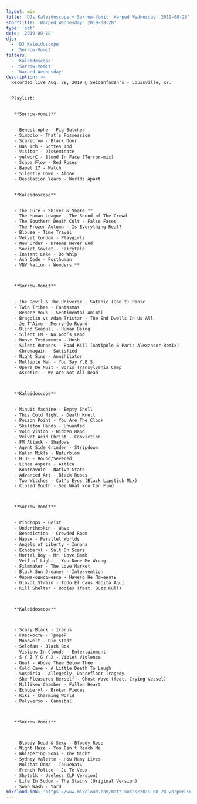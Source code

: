 ```yaml
---
layout: mix
title: 'DJs Kaleidoscope + Sorrow-Vomit: Warped Wednesday: 2019-08-28'
shortTitle: 'Warped Wednesday: 2019-08-28'
type: 'set'
date: '2019-08-28'
djs:
  - 'DJ Kaleidoscope'
  - 'Sorrow-Vomit'
filters:
  - 'Kaleidoscope'
  - 'Sorrow-Vomit'
  - 'Warped Wednesday'
description: >-
  Recorded live Aug. 29, 2019 @ Seidenfaden's - Louisville, KY.


  Playlist:


   **Sorrow-vomit**


   - Benestrophe - Pig Butcher
   - Simbolo - That’s Possession
   - Scarecrow - Black Door
   - Das Ich - Gottes Tod
   - Visitor - Disseminate
   - yelworC - Blood In Face (Terror-mix)
   - Scapa Flow - Red Roses
   - Babel 17 - Watch
   - Silently Down - Alone
   - Desolation Years - Worlds Apart


   **Kaleidoscope**


   - The Cure - Shiver & Shake **
   - The Human League - The Sound of The Crowd
   - The Southern Death Cult - False Faces
   - The Frozen Autumn - Is Everything Real?
   - Blouse - Time Travel
   - Velvet Condom - Playgirlz
   - New Order - Dreams Never End
   - Soviet Soviet - Fairytale
   - Instant Lake - Do Whip
   - Ash Code - Posthuman
   - VNV Nation - Wonders **



   **Sorrow-Vomit**


   - The Devil & The Universe - Satanic (Don’t) Panic
   - Twin Tribes - Fantasmas
   - Rendez Vous - Sentimental Animal
   - Bragolin vs Adam Tristar - The End Dwells In Us All
   - Je T'Aime - Merry-Go-Round
   - Blind Seagull - Human Being
   - Silent EM - No God’s Land
   - Nuovo Testamento - Hush
   - Silent Runners - Road Kill (Antipole & Paris Alexander Remix)
   - Chromagain - Satisfied
   - Night Sins - Annihilator
   - Multiple Man - You Say Y.E.S.
   - Opéra De Nuit - Boris Transylvania Camp
   - Ascetic: - We Are Not All Dead



   **Kaleidoscope**


   - Minuit Machine - Empty Shell
   - This Cold Night - Death Knell
   - Poison Point - You Are The Clock
   - Skeleton Hands - Unwanted
   - Void Vision - Hidden Hand
   - Velvet Acid Christ - Conviction
   - FM Attack - Shadows
   - Agent Side Grinder - Stripdown
   - Kælan Mikla - Næturblóm
   - HIDE - Bound/Severed
   - Linea Aspera - Attica
   - Kontravoid - Native State
   - Advanced Art - Black Roses
   - Two Witches - Cat's Eyes (Black Lipstick Mix)
   - Closed Mouth - See What You Can Find



   **Sorrow-Vomit**


   - Pindrops - Geist
   - Undertheskin - Wave
   - Benediction - Crowded Room
   - Hapax - Parallel Worlds
   - Angels of Liberty - Innana
   - Echoberyl - Salt On Scars
   - Mortal Boy - Mr. Love Bomb
   - Veil of Light - You Done Me Wrong
   - Filmmaker - The Love Market
   - Black Sun Dreamer - Intervention
   - Фирма-однодневка - Ничего Не Поменять
   - Diavol Strâin - Todo El Caos Habita Aquí
   - Kill Shelter - Bodies (feat. Buzz Kull)



   **Kaleidoscope**



   - Scary Black - Icarus
   - Гласность - Трофей
   - Monowelt - Die Stadt
   - Selofan - Black Box
   - Visions In Clouds - Entertainment
   - S Y Z Y G Y X - Violet Violence
   - Qual - Above Thee Below Thee
   - Cold Cave - A Little Death To Laugh
   - Suspiria - Allegedly, Dancefloor Tragedy
   - She Pleasures Herself - Ghost Wave (feat. Crying Vessel)
   - Milliken Chamber - Fallen Heart
   - Echoberyl - Broken Pieces
   - Riki - Charming World
   - Polyverso - Cannibal



   **Sorrow-Vomit**



   - Bloody Dead & Sexy - Bloody Rose
   - Night Haze - You Can't Reach Me
   - Whispering Sons - The Night
   - Sydney Valette - How Many Lives
   - Molchat Doma - Танцевать
   - French Police - Je Te Veux
   - Shytalk - Useless (LP Version)
   - Life In Sodom - The Stains (Original Version)
   - Swan Wash - Yard
mixcloudLink: 'https://www.mixcloud.com/matt-kokas/2019-08-28-warped-wednesday-djs-kaleidosope-and-sorrow-vomit-seidenfadens-louisville-ky'
---
```

